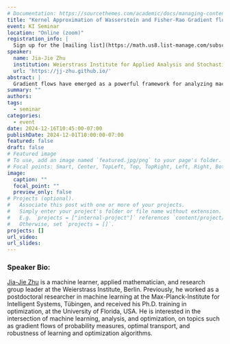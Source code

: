 ```yaml
---
# Documentation: https://sourcethemes.com/academic/docs/managing-content/
title: "Kernel Approximation of Wasserstein and Fisher-Rao Gradient flows"
event: KI Seminar
location: "Online (zoom)"
registration_info: |
  Sign up for the [mailing list](https://math.us8.list-manage.com/subscribe/post?u=c9cc3beec9fa57d7299ac161c&id=845fe9abdc) to receive the connection details
speaker:
  name: Jia-Jie Zhu
  institution: Weierstrass Institute for Applied Analysis and Stochastics, Berlin
  url: 'https://jj-zhu.github.io/'
abstract: |
  Gradient flows have emerged as a powerful framework for analyzing machine learning and statistical inference algorithms. Motivated by several applications in statistical inference, generative models, generalization, and robustness of learning algorithms, I will provide a few new results regarding the kernel approximation of gradient flows, such as a hidden link between the gradient flows of kernel maximum-mean discrepancy and relative entropies. These findings not only advance our theoretical understanding but also provide practical tools for enhancing machine learning algorithms. I will showcase inference and sampling algorithms using a new kernel approximation of the Wasserstein-Fisher-Rao (a.k.a. Hellinger-Kantorovich) gradient flows, which have better convergence characterization and improved performance in computation.
summary: ""
authors: 
tags:
  - seminar
categories:
  - event
date: 2024-12-16T10:45:00-07:00
publishDate: 2024-12-01T10:00:00-07:00
featured: false
draft: false
# Featured image
# To use, add an image named `featured.jpg/png` to your page's folder.
# Focal points: Smart, Center, TopLeft, Top, TopRight, Left, Right, BottomLeft, Bottom, BottomRight.
image:
  caption: ""
  focal_point: ""
  preview_only: false
# Projects (optional).
#   Associate this post with one or more of your projects.
#   Simply enter your project's folder or file name without extension.
#   E.g. `projects = ["internal-project"]` references `content/project/deep-learning/index.md`.
#   Otherwise, set `projects = []`.
projects: []
url_video:
url_slides:
---
```

### Speaker Bio:
[Jia-Jie Zhu](https://jj-zhu.github.io/) is a machine learner, applied mathematician, and research group leader at the Weierstrass Institute, Berlin. Previously, he worked as a postdoctoral researcher in machine learning at the Max-Planck-Institute for Intelligent Systems, Tübingen, and received his Ph.D. training in optimization, at the University of Florida, USA. He is interested in the intersection of machine learning, analysis, and optimization, on topics such as gradient flows of probability measures, optimal transport, and robustness of learning and optimization algorithms.

